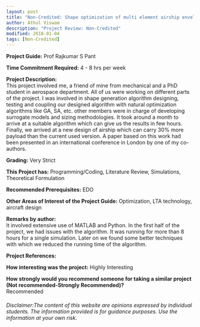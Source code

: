 ```yaml
---
layout: post
title: "Non-Credited: Shape optimization of multi element airship envelope for maximizing payload"
author: Athul Viswam
description: "Project Review: Non-Credited"
modified: 2018-01-04
tags: [Non-Credited]
---
```


**Project Guide:** Prof Rajkumar S Pant

**Time Commitment Required:** 4 - 8 hrs per week

**Project Description:**  
This project involved me, a friend of mine from mechanical and a PhD student in aerospace department. All of us were working on different parts of the project. I was involved in shape generation algorithm designing, testing and coupling our designed algorithm with natural optimization algorithms like GA, SA, etc. other members were in charge of developing surrogate models and sizing methodologies. It took around a month to arrive at a suitable algorithm which can give us the results in few hours. Finally, we arrived at a new design of airship which can carry 30% more payload than the current used version. A paper based on this work had been presented in an international conference in London by one of my co-authors. 

**Grading:** Very Strict

**This Project has:** Programming/Coding, Literature Review, Simulations, Theoretical Formulation

**Recommended Prerequisites:** EDO

**Other Areas of Interest of the Project Guide:** Optimization, LTA technology, aircraft design

**Remarks by author:**  
It involved extensive use of MATLAB and Python. In the first half of the project, we had issues with the algorithm. It was running for more than 8 hours for a single simulation. Later on we found some better techniques with which we reduced the running time of the algorithm.

**Project References:**  


**How interesting was the project:** Highly Interesting

**How strongly would you recommend someone for taking a similar project (Not recommended-Strongly Recommended)?**  
Recommended

###### Disclaimer:The content of this website are opinions expressed by individual students. The information provided is for guidance purposes. Use the information at your own risk. 
